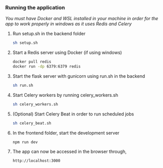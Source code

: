 ### Running the application

_You must have Docker and WSL installed in your machine in order for the app to work properly in windows as it uses Redis and Celery_

1. Run setup.sh in the backend folder
   ```sh
   sh setup.sh
   ```
2. Start a Redis server using Docker (if using windows)
    ```sh
    docker pull redis
    docker run -dp 6379:6379 redis
    ```
3. Start the flask server with gunicorn using run.sh in the backend
    ```sh
    sh run.sh
    ```
4. Start Celery workers by running celery_workers.sh
    ```sh
    sh celery_workers.sh
    ```
5. (Optional) Start Celery Beat in order to run scheduled jobs
    ```sh
    sh celery_beat.sh
    ```
6. In the frontend folder, start the development server
    ```sh
    npm run dev
    ```
7. The app can now be accessed in the browser through,
    ```sh
    http://localhost:3000
    ```